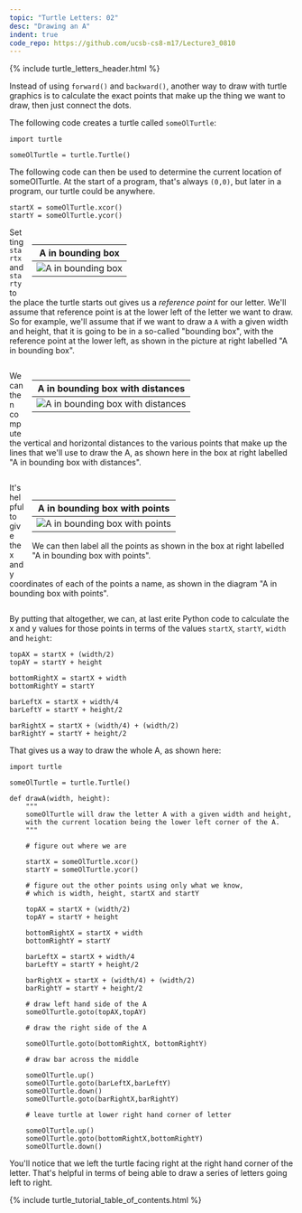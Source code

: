 ```yaml
---
topic: "Turtle Letters: 02"
desc: "Drawing an A"
indent: true
code_repo: https://github.com/ucsb-cs8-m17/Lecture3_0810
---
```


<div style="display:none;">https://ucsb-cs8.github.io/tutorials/turtle_letters_02/
</div>

{% include turtle_letters_header.html %}


Instead of using `forward()` and `backward()`, another way to draw with turtle graphics is to calculate the exact points that make up the thing we want to draw, then just connect the dots.    

The following code creates a turtle called `someOlTurtle`:

```
import turtle

someOlTurtle = turtle.Turtle()
```

The following code can then be used to determine the current location of someOlTurtle.  At the start of a program, that's
always `(0,0)`, but later in a program, our turtle could be anywhere.   

```
startX = someOlTurtle.xcor()
startY = someOlTurtle.ycor()
```

<div style="float:right; width: 450px;margin:1em;" markdown="1">

| A in bounding box |
|-------------------|
|  ![A in bounding box](A_in_Bounding_Box_Turtle_Graphics_400.png) |

</div>

Setting `startx` and `starty` to the place the turtle starts out gives us a <em>reference point</em> for our letter.  We'll assume that reference point is at the lower left of the
letter we want to draw.   So for example, we'll assume that if we want to draw a `A` with a given width and height, that
it is going to be in a so-called "bounding box", with the reference point at the lower left, as shown in the picture at right labelled "A in bounding box".

<div style="clear: both;">
</div>

<div style="float:right; width: 450px; margin:1em;" markdown="1">

| A in bounding box with distances |
|----------------------------------|
| ![A in bounding box with distances](A_in_Bounding_Box_with_distances_400.png) |

</div>

We can then compute the vertical and horizontal distances to the various points that make up the lines that we'll use to draw the A, as shown here in the box at right labelled "A in bounding box with distances".


<div style="clear: both; margin-bottom: 1em;">
</div>


<div style="float:right; width: 450px; margin: 1em;"  markdown="1">

| A in bounding box with points |
|----------------------------------|
| ![A in bounding box with points](A_in_Bounding_Box_with_points_400.png) |

We can then label all the points as shown in the box at right labelled "A in bounding box with points".

</div>

It's helpful to give the x and y coordinates of each of the points a name,
as shown in the diagram "A in bounding box with points".

<div style="clear: both;">
</div>

By putting that altogether, we can, at last erite Python code to calculate the x and y values for those points in terms of the values `startX`, `startY`, `width` and `height`:

```
topAX = startX + (width/2)
topAY = startY + height

bottomRightX = startX + width
bottomRightY = startY
    
barLeftX = startX + width/4
barLeftY = startY + height/2

barRightX = startX + (width/4) + (width/2)
barRightY = startY + height/2
```


That gives us a way to draw the whole A, as shown here:

```
import turtle

someOlTurtle = turtle.Turtle()

def drawA(width, height):
    """
    someOlTurtle will draw the letter A with a given width and height,
    with the current location being the lower left corner of the A.
    """

    # figure out where we are

    startX = someOlTurtle.xcor()
    startY = someOlTurtle.ycor()

    # figure out the other points using only what we know,
    # which is width, height, startX and startY
    
    topAX = startX + (width/2)
    topAY = startY + height

    bottomRightX = startX + width
    bottomRightY = startY
    
    barLeftX = startX + width/4
    barLeftY = startY + height/2

    barRightX = startX + (width/4) + (width/2)
    barRightY = startY + height/2
    
    # draw left hand side of the A    
    someOlTurtle.goto(topAX,topAY)

    # draw the right side of the A

    someOlTurtle.goto(bottomRightX, bottomRightY)

    # draw bar across the middle
    
    someOlTurtle.up()
    someOlTurtle.goto(barLeftX,barLeftY)
    someOlTurtle.down()
    someOlTurtle.goto(barRightX,barRightY)

    # leave turtle at lower right hand corner of letter
    
    someOlTurtle.up()
    someOlTurtle.goto(bottomRightX,bottomRightY)
    someOlTurtle.down()
```

You'll notice that we left the turtle facing right at the right hand corner of the letter.
That's helpful in terms of being able to draw a series of letters going left to right.

{% include turtle_tutorial_table_of_contents.html %}
